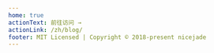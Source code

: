 ```yaml
---
home: true
actionText: 前往访问 →
actionLink: /zh/blog/
footer: MIT Licensed | Copyright © 2018-present nicejade
---
```


<HomePage/>